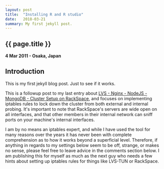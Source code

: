```yaml
---
layout: post
title:  "Installing R and R studio"
date:   2018-03-21
summary: My first jekyll post.
---
```


## {{ page.title }}

__4 Mar 2011 - Osaka, Japan__




## Introduction

This is my first jekyll blog post. Just to see if it works.

This is a followup post to my last entry about [LVS - Nginx - NodeJS - MongoDB - Cluster Setup on RackSpace](http://boj.github.com/blog/2011/01/14/lvs-nginx-nodejs-mongodb-cluster-setup-on-rackspace/), and focuses on implementing iptables rules to lock down the cluster from both external and internal probing.  It's important to note that RackSpace's servers are wide open on all interfaces, and that other members in their internal network can sniff ports on your machine's internal interfaces.

I am by no means an iptables expert, and while I have used the tool for many reasons over the years it has never been with complete comprehension as to how it works beyond a superficial level.  Therefore, if anything in regards to my settings below seem to be off, strange, or makes no sense, please feel free to leave advice in the comments section below.  I am publishing this for myself as much as the next guy who needs a few hints about setting up iptables rules for things like LVS-TUN or RackSpace.
